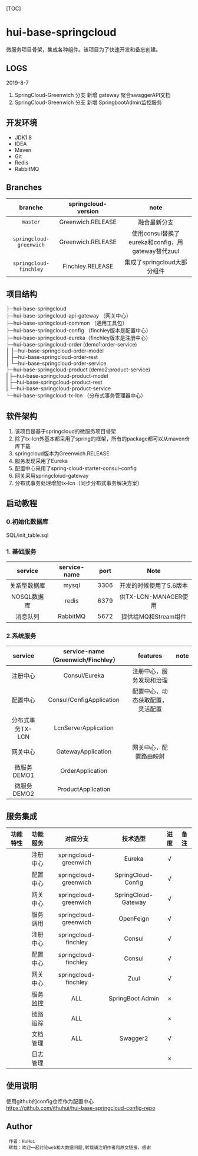 [TOC]

# hui-base-springcloud

微服务项目骨架，集成各种组件。该项目为了快速开发和备忘创建。

## LOGS 
2019-8-7 
1. SpringCloud-Greenwich 分支 新增 gateway 聚合swaggerAPI文档
2. SpringCloud-Greenwich 分支 新增 SpringbootAdmin监控服务

## 开发环境

- JDK1.8
- IDEA
- Maven
- Git
- Redis
- RabbitMQ

## Branches


|         branche         | springcloud-version |                       note                        |
| :---------------------: | :-----------------: | :-----------------------------------------------: |
|        `master`         |  Greenwich.RELEASE  |                   融合最新分支                    |
| `springcloud-greenwich` |  Greenwich.RELEASE  | 使用consul替换了eureka和config，用gateway替代zuul |
| `springcloud-finchley`  |  Finchley.RELEASE   |            集成了springcloud大部分组件            |



## 项目结构

├─hui-base-springcloud  
  ├─hui-base-springcloud-api-gateway  （网关中心）  
  ├─hui-base-springcloud-common （通用工具包）   
  ├─hui-base-springcloud-config （finchley版本是配置中心）  
  ├─hui-base-springcloud-eureka（finchley版本是注册中心）  
  ├─hui-base-springcloud-order (demo1:order-service)  
  │  ├─hui-base-springcloud-order-model  
  │  ├─hui-base-springcloud-order-rest  
  │  └─hui-base-springcloud-order-service  
  ├─hui-base-springcloud-product  (demo2:product-service)  
  |  ├─hui-base-springcloud-product-model  
  |  ├─hui-base-springcloud-product-rest  
  |  └─hui-base-springcloud-product-service  
  └─hui-base-springcloud-tx-lcn （分布式事务管理器中心）  

## 软件架构

1. 该项目是基于springcloud的微服务项目骨架
2. 除了tx-lcn外基本都采用了spring的框架，所有的package都可以从maven仓库下载
3. springcloud版本为Greenwich.RELEASE
4. 服务发现采用了Eureka
5. 配置中心采用了spring-cloud-starter-consul-config
6. 网关采用springcloiud-gateway
7. 分布式事务处理增加tx-lcn（同步分布式事务解决方案）

## 启动教程

### 0.初始化数据库

SQL/init_table.sql

### 1. 基础服务

|   service    | service-name | port |          Note           |
| :----------: | :----------: | :--: | :---------------------: |
| 关系型数据库 |    mysql     | 3306 | 开发的时候使用了5.6版本 |
| NOSQL数据库  |    redis     | 6379 |  供TX-LCN-MANAGER使用   |
|   消息队列   |   RabbitMQ   | 5672 |  提供给MQ和Stream组件   |

### 2.系统服务

|     service      | service-name（Greenwich/Finchley） |             features             | note |
| :--------------: | :--------------------------------: | :------------------------------: | :--: |
|     注册中心     |           Consul/Eureka            |     注册中心，服务发现和治理     |      |
|     配置中心     |      Consul/ConfigApplication      | 配置中心，动态获取配置，灵活配置 |      |
| 分布式事务TX-LCN |        LcnServerApplication        |                                  |      |
|     网关中心     |         GatewayApplication         |      网关中心，配置路由映射      |      |
|   微服务DEMO1    |          OrderApplication          |                                  |      |
|   微服务DEMO2    |         ProductApplication         |                                  |      |



## 服务集成

| 功能特性 | 功能服务 |       对应分支        |      技术选型       | 进度 | 备注 |
| :------: | :------: | :-------------------: | :-----------------: | :--: | :--: |
|          | 注册中心 | springcloud-greenwich |       Eureka        |  √   |      |
|          | 配置中心 | springcloud-greenwich | SpringCloud-Config  |  √   |      |
|          | 网关中心 | springcloud-greenwich | SpringCloud-Gateway |  √   |      |
|          | 服务调用 | springcloud-greenwich |      OpenFeign      |  √   |      |
|          | 注册中心 | springcloud-finchley  |       Consul        |  √   |      |
|          | 配置中心 | springcloud-finchley  |       Consul        |  √   |      |
|          | 网关中心 | springcloud-finchley  |        Zuul         |  √   |      |
|          | 服务监控 |          ALL          |  SpringBoot Admin   |  ×   |      |
|          | 链路追踪 |          ALL          |                     |  ×   |      |
|          | 文档管理 |          ALL          |      Swagger2       |  √   |      |
|          | 日志管理 |                       |                     |  ×   |      |





## 使用说明

使用github的config仓库作为配置中心  
https://github.com/ithuhui/hui-base-springcloud-config-repo

## Author

```
 作者：HuHui
 转载：欢迎一起讨论web和大数据问题,转载请注明作者和原文链接，感谢
```
